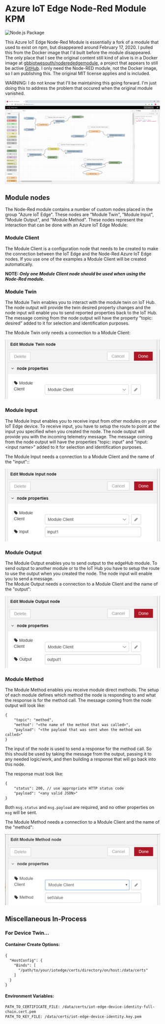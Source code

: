 # Azure IoT Edge Node-Red Module KPM

![Node.js Package](https://github.com/kpm-at-hfi/node-red-contrib-azure-iot-edge-kpm/actions/workflows/npmpublish.yml/badge.svg)

This Azure IoT Edge Node-Red Module is essentially a fork of a module that used to exist on npm, but disappeared around February 17, 2020. I pulled this from the Docker image that I'd built before the module disappeared. The only place that I see the original content still kind of alive is in a Docker image at [gbbiotwesouth/noderededgemodule](https://hub.docker.com/r/gbbiotwesouth/noderededgemodule/), a project that appears to still be active [GitHub](https://github.com/iotblackbelt/noderededgemodule). I only need the Node-RED module, not the Docker image, so I am publishing this. The original MIT license applies and is included.

WARNING: I do not know that I'll be maintaining this going forward. I'm just doing this to address the problem that occured when the original module vanished.

![screenshot](/images/screenshot.PNG)

## Module nodes
The Node-Red module contains a number of custom nodes placed in the group "Azure IoT Edge". These nodes are "Module Twin", "Module Input", "Module Output", and "Module Method". These nodes represent the interaction that can be done with an Azure IoT Edge Module:

### Module Client
The Module Client is a configuration node that needs to be created to make the connection between the IoT Edge and the Node-Red Azure IoT Edge nodes. If you use one of the examples a Module Client will be created automatically.

**NOTE: _Only one Module Client node should be used when using the Node-Red module._**

### Module Twin

The Module Twin enables you to interact with the module twin on IoT Hub. The node output will provide the twin desired property changes and the node input will enable you to send reported properties back to the IoT Hub. The message coming from the node output will have the property "topic: desired" added to it for selection and identification purposes.

The Module Twin only needs a connection to a Module Client:

![edit-module-twin](/images/edit-module-twin.PNG)

### Module Input

The Module Input enables you to receive input from other modules on your IoT Edge device. To receive input, you have to setup the route to point at the input you specified when you created the node. The node output will provide you with the incoming telemetry message. The message coming from the node output will have the properties "topic: input" and "input: &#x3C;input name&#x3E;" added to it for selection and identification purposes.

The Module Input needs a connection to a Module Client and the name of the "input"::

![edit-module-twin](/images/edit-module-input.PNG)

### Module Output

The Module Output enables you to send output to the edgeHub module. To send output to another module or to the IoT Hub you have to setup the route to use the output when you created the node. The node input will enable you to send a message. <br/>
The Module Output needs a connection to a Module Client and the name of the "output": 

![edit-module-output](/images/edit-module-output.PNG)

### Module Method

The Module Method enables you receive module direct methods. The setup of each module defines which method the node is responding to and what the response is for the method call. The message coming from the node output will look like:

```jsonc
{
    "topic": "method",
    "method": "<the name of the method that was called>",
    "payload": "<the payload that was sent when the method was called>"
}
````

The input of the node is used to send a response for the method call. So this should be used by taking the message from the output, passing it to any needed logic/work, and then building a response that will go back into this node.

The response must look like:

```jsonc
{
    "status": 200, // use appropriate HTTP status code
    "payload": "<any valid JSON>"
}
```

Both `msg.status` and `msg.payload` are required, and no other properties on `msg` will be sent.

The Module Method needs a connection to a Module Client and the name of the "method": 

![edit-module-method](/images/edit-module-method.PNG)



## Miscellaneous In-Process

### For Device Twin...

#### Container Create Options:

```jsonc
{
  "HostConfig": {
    "Binds": [
      "/path/to/your/iotedge/certs/directory/on/host:/data/certs"
    ]
  }
}
```

#### Environment Variables:

```
PATH_TO_CERTIFICATE_FILE: /data/certs/iot-edge-device-identity-full-chain.cert.pem
PATH_TO_KEY_FILE: /data/certs/iot-edge-device-identity.key.pem
```

